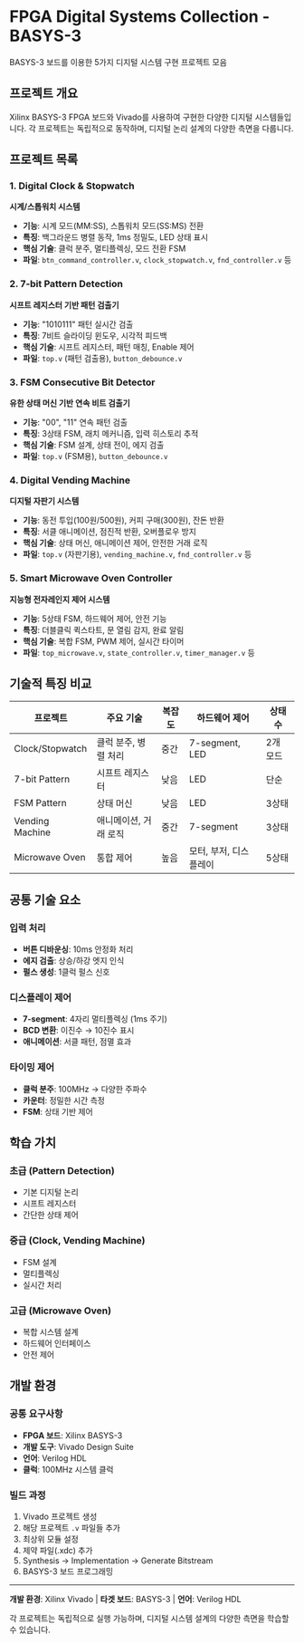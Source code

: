 # FPGA Digital Systems Collection - BASYS-3

BASYS-3 보드를 이용한 5가지 디지털 시스템 구현 프로젝트 모음

## 프로젝트 개요

Xilinx BASYS-3 FPGA 보드와 Vivado를 사용하여 구현한 다양한 디지털 시스템들입니다. 각 프로젝트는 독립적으로 동작하며, 디지털 논리 설계의 다양한 측면을 다룹니다.

## 프로젝트 목록

### 1. Digital Clock & Stopwatch
**시계/스톱워치 시스템**

- **기능**: 시계 모드(MM:SS), 스톱워치 모드(SS:MS) 전환
- **특징**: 백그라운드 병렬 동작, 1ms 정밀도, LED 상태 표시
- **핵심 기술**: 클럭 분주, 멀티플렉싱, 모드 전환 FSM
- **파일**: `btn_command_controller.v`, `clock_stopwatch.v`, `fnd_controller.v` 등

### 2. 7-bit Pattern Detection
**시프트 레지스터 기반 패턴 검출기**

- **기능**: "1010111" 패턴 실시간 검출
- **특징**: 7비트 슬라이딩 윈도우, 시각적 피드백
- **핵심 기술**: 시프트 레지스터, 패턴 매칭, Enable 제어
- **파일**: `top.v` (패턴 검출용), `button_debounce.v`

### 3. FSM Consecutive Bit Detector
**유한 상태 머신 기반 연속 비트 검출기**

- **기능**: "00", "11" 연속 패턴 검출
- **특징**: 3상태 FSM, 래치 메커니즘, 입력 히스토리 추적
- **핵심 기술**: FSM 설계, 상태 전이, 에지 검출
- **파일**: `top.v` (FSM용), `button_debounce.v`

### 4. Digital Vending Machine
**디지털 자판기 시스템**

- **기능**: 동전 투입(100원/500원), 커피 구매(300원), 잔돈 반환
- **특징**: 서클 애니메이션, 점진적 반환, 오버플로우 방지
- **핵심 기술**: 상태 머신, 애니메이션 제어, 안전한 거래 로직
- **파일**: `top.v` (자판기용), `vending_machine.v`, `fnd_controller.v` 등

### 5. Smart Microwave Oven Controller
**지능형 전자레인지 제어 시스템**

- **기능**: 5상태 FSM, 하드웨어 제어, 안전 기능
- **특징**: 더블클릭 퀵스타트, 문 열림 감지, 완료 알림
- **핵심 기술**: 복합 FSM, PWM 제어, 실시간 타이머
- **파일**: `top_microwave.v`, `state_controller.v`, `timer_manager.v` 등

## 기술적 특징 비교

| 프로젝트 | 주요 기술 | 복잡도 | 하드웨어 제어 | 상태 수 |
|---------|-----------|--------|---------------|---------|
| Clock/Stopwatch | 클럭 분주, 병렬 처리 | 중간 | 7-segment, LED | 2개 모드 |
| 7-bit Pattern | 시프트 레지스터 | 낮음 | LED | 단순 |
| FSM Pattern | 상태 머신 | 낮음 | LED | 3상태 |
| Vending Machine | 애니메이션, 거래 로직 | 중간 | 7-segment | 3상태 |
| Microwave Oven | 통합 제어 | 높음 | 모터, 부저, 디스플레이 | 5상태 |

## 공통 기술 요소

### 입력 처리
- **버튼 디바운싱**: 10ms 안정화 처리
- **에지 검출**: 상승/하강 엣지 인식
- **펄스 생성**: 1클럭 펄스 신호

### 디스플레이 제어
- **7-segment**: 4자리 멀티플렉싱 (1ms 주기)
- **BCD 변환**: 이진수 → 10진수 표시
- **애니메이션**: 서클 패턴, 점멸 효과

### 타이밍 제어
- **클럭 분주**: 100MHz → 다양한 주파수
- **카운터**: 정밀한 시간 측정
- **FSM**: 상태 기반 제어

## 학습 가치

### 초급 (Pattern Detection)
- 기본 디지털 논리
- 시프트 레지스터
- 간단한 상태 제어

### 중급 (Clock, Vending Machine)
- FSM 설계
- 멀티플렉싱
- 실시간 처리

### 고급 (Microwave Oven)
- 복합 시스템 설계
- 하드웨어 인터페이스
- 안전 제어

## 개발 환경

### 공통 요구사항
- **FPGA 보드**: Xilinx BASYS-3
- **개발 도구**: Vivado Design Suite
- **언어**: Verilog HDL
- **클럭**: 100MHz 시스템 클럭

### 빌드 과정
1. Vivado 프로젝트 생성
2. 해당 프로젝트 `.v` 파일들 추가
3. 최상위 모듈 설정
4. 제약 파일(.xdc) 추가
5. Synthesis → Implementation → Generate Bitstream
6. BASYS-3 보드 프로그래밍

---

**개발 환경**: Xilinx Vivado | **타겟 보드**: BASYS-3 | **언어**: Verilog HDL

각 프로젝트는 독립적으로 실행 가능하며, 디지털 시스템 설계의 다양한 측면을 학습할 수 있습니다.